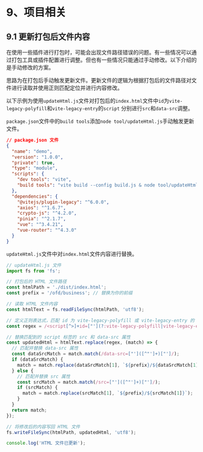 # 9、项目相关

## 9.1 更新打包后文件内容

在使用一些插件进行打包时，可能会出现文件路径错误的问题。有一些情况可以通过打包工具或插件配置进行调整。但也有一些情况只能通过手动修改。以下介绍的是手动修改的方案。

思路为在打包后手动触发更新文件。更新文件的逻辑为根据打包后的文件路径对文件进行读取并使用正则匹配定位并进行内容修改。

以下示例为使用`updateHtml.js`文件对打包后的`index.html`文件中`id`为`vite-legacy-polyfill`和`vite-legacy-entry`的`script`
分别进行`src`和`data-src`调整。

`package.json`文件中的`build tools`添加`node tool/updateHtml.js`手动触发更新文件。

```json
// package.json 文件
{
  "name": "demo",
  "version": "1.0.0",
  "private": true,
  "type": "module",
  "scripts": {
    "dev tools": "vite",
    "build tools": "vite build --config build.js & node tool/updateHtml.js"
  },
  "dependencies": {
    "@vitejs/plugin-legacy": "^6.0.0",
    "axios": "^1.6.7",
    "crypto-js": "^4.2.0",
    "pinia": "^2.1.7",
    "vue": "^3.4.21",
    "vue-router": "^4.3.0"
  }
}
```

`updateHtml.js`文件中对`index.html`文件内容进行替换。

```javascript
// updateHtml.js 文件
import fs from 'fs';

// 打包后的 HTML 文件路径
const htmlPath = './dist/index.html';
const prefix = '/ofd/business'; // 替换为你的前缀

// 读取 HTML 文件内容
const htmlText = fs.readFileSync(htmlPath, 'utf8');

// 定义正则表达式，匹配 id 为 vite-legacy-polyfill 或 vite-legacy-entry 的 script 标签
const regex = /<script[^>]+id=["'](?:vite-legacy-polyfill|vite-legacy-entry)["'][^>]*>/g;

// 替换匹配到的 script 标签的 src 和 data-src 属性
const updatedHtml = htmlText.replace(regex, (match) => {
  // 匹配并替换 data-src 属性
  const dataSrcMatch = match.match(/data-src=["']([^"']+)["']/);
  if (dataSrcMatch) {
    match = match.replace(dataSrcMatch[1], `${prefix}/${dataSrcMatch[1]}`);
  } else {
    // 匹配并替换 src 属性
    const srcMatch = match.match(/src=["']([^"']+)["']/);
    if (srcMatch) {
      match = match.replace(srcMatch[1], `${prefix}/${srcMatch[1]}`);
    }
  }
  return match;
});

// 将修改后的内容写回 HTML 文件
fs.writeFileSync(htmlPath, updatedHtml, 'utf8');

console.log('HTML 文件已更新');
```